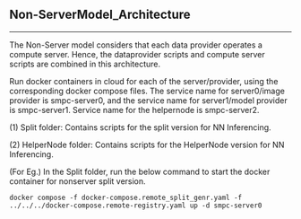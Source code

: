 ## Non-ServerModel_Architecture 
--------------------------------
The Non-Server model considers that each data provider operates a compute server. Hence, the dataprovider scripts and compute server scripts are combined in this architecture.

Run docker containers in cloud for each of the server/provider, using the corresponding docker compose files. The service name for server0/image provider is smpc-server0, and the service name for server1/model provider is smpc-server1. Service name for the helpernode is smpc-server2.


(1) Split folder: Contains scripts for the split version for NN Inferencing.

(2) HelperNode folder: Contains scripts for the HelperNode version for NN Inferencing.


(For Eg.) In the Split folder, run the below command to start the docker container for nonserver split version.

    docker compose -f docker-compose.remote_split_genr.yaml -f ../../../docker-compose.remote-registry.yaml up -d smpc-server0

